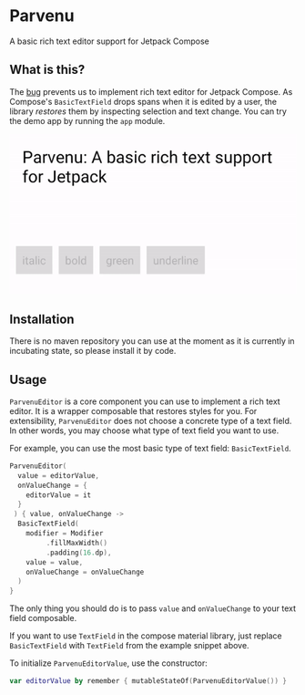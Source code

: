 # Parvenu
A basic rich text editor support for Jetpack Compose

## What is this?
The [bug](https://issuetracker.google.com/issues/199768107) prevents us to implement rich text editor for Jetpack Compose. As Compose's `BasicTextField` drops spans when it is edited by a user, the library *restores* them by inspecting selection and text change.
You can try the demo app by running the `app` module.

![img](img/parvenu-preview.gif)

## Installation
There is no maven repository you can use at the moment as it is currently in incubating state, so please install it by code.

## Usage
`ParvenuEditor` is a core component you can use to implement a rich text editor. It is a wrapper composable that restores styles for you. For extensibility, `ParvenuEditor` does not choose a concrete type of a text field. In other words, you may choose what type of text field you want to use.

For example, you can use the most basic type of text field: `BasicTextField`.
```kotlin
ParvenuEditor(
  value = editorValue,
  onValueChange = {
    editorValue = it
  }
 ) { value, onValueChange ->
  BasicTextField(
    modifier = Modifier
         .fillMaxWidth()
         .padding(16.dp),
    value = value,
    onValueChange = onValueChange
  )
}
```
The only thing you should do is to pass `value` and `onValueChange` to your text field composable.

If you want to use `TextField` in the compose material library, just replace `BasicTextField` with `TextField` from the example snippet above.

To initialize `ParvenuEditorValue`, use the constructor:
```kotlin
var editorValue by remember { mutableStateOf(ParvenuEditorValue()) }
```
